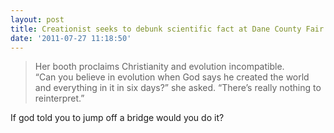 ```yaml
---
layout: post
title: Creationist seeks to debunk scientific fact at Dane County Fair
date: '2011-07-27 11:18:50'
---
```


> Her booth proclaims Christianity and evolution incompatible.  
> “Can you believe in evolution when God says he created the world and everything in it in six days?” she asked. “There’s really nothing to reinterpret.”

If god told you to jump off a bridge would you do it?